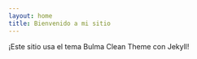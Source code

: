 ```yaml
---
layout: home
title: Bienvenido a mi sitio
---
```


¡Este sitio usa el tema Bulma Clean Theme con Jekyll!
